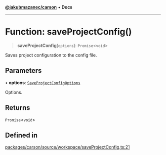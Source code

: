[**@jakubmazanec/carson**](../README.md) • **Docs**

---

# Function: saveProjectConfig()

> **saveProjectConfig**(`options`): `Promise`\<`void`\>

Saves project configuration to the config file.

## Parameters

• **options**: [`SaveProjectConfigOptions`](../type-aliases/SaveProjectConfigOptions.md)

Options.

## Returns

`Promise`\<`void`\>

## Defined in

[packages/carson/source/workspace/saveProjectConfig.ts:21](https://github.com/jakubmazanec/tools/blob/05074a1dedd887672f015df129961cd35c75acfe/packages/carson/source/workspace/saveProjectConfig.ts#L21)

